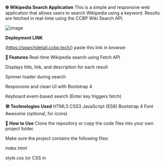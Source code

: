 **🌐 Wikipedia Search Application**
This is a simple and responsive web application that allows users to search Wikipedia using a keyword. Results are fetched in real-time using the CCBP Wiki Search API.

![image](https://github.com/user-attachments/assets/72676c2c-f75a-4fd7-9a8f-e22c1b7848d7)

**Deployment LINK**

 (https://searchdetail.ccbp.tech/) paste this link in browser


**🚀 Features**
Real-time Wikipedia search using Fetch API

Displays title, link, and description for each result

Spinner loader during search

Responsive and clean UI with Bootstrap 4

Keyboard event-based search (Enter key triggers fetch)

**🛠️ Technologies Used**
HTML5
CSS3
JavaScript (ES6)
Bootstrap 4
Font Awesome (optional, for icons)

**🧾 How to Use**
Clone the repository or copy the code files into your own project folder.

Make sure the project contains the following files:

index.html

style.css (or CSS in <style> tag inside index.html)

script.js (or JavaScript in <script> tag inside index.html)

Open the index.html file in a browser.

In the input field:

Type a search term (e.g., "India", "Technology")

Press Enter to trigger the search

View the results displayed below the search bar.

**📂 File Structure**
graphql
Copy
Edit
wiki-search-app/
├── index.html         # Main HTML file
├── style.css          # Optional: Styles if external
└── script.js          # Optional: JavaScript if external
🔗 API Endpoint
URL: https://apis.ccbp.in/wiki-search?search=<search_term>

Method: GET

Returns: JSON with list of search results including title, link, and description.

📌 **Notes**
Ensure internet access since the API is external.

Bootstrap and API links are loaded via CDN.

No server or database is required.

🙌 **Acknowledgments****
CCBP Wiki API

Bootstrap CDN

Wikipedia

